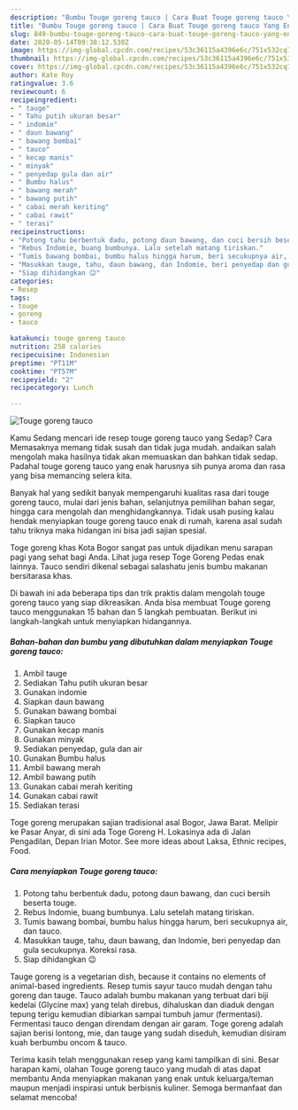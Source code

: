 ```yaml
---
description: "Bumbu Touge goreng tauco | Cara Buat Touge goreng tauco Yang Enak Dan Mudah"
title: "Bumbu Touge goreng tauco | Cara Buat Touge goreng tauco Yang Enak Dan Mudah"
slug: 849-bumbu-touge-goreng-tauco-cara-buat-touge-goreng-tauco-yang-enak-dan-mudah
date: 2020-05-14T09:38:12.530Z
image: https://img-global.cpcdn.com/recipes/53c36115a4396e6c/751x532cq70/touge-goreng-tauco-foto-resep-utama.jpg
thumbnail: https://img-global.cpcdn.com/recipes/53c36115a4396e6c/751x532cq70/touge-goreng-tauco-foto-resep-utama.jpg
cover: https://img-global.cpcdn.com/recipes/53c36115a4396e6c/751x532cq70/touge-goreng-tauco-foto-resep-utama.jpg
author: Kate Roy
ratingvalue: 3.6
reviewcount: 6
recipeingredient:
- " tauge"
- " Tahu putih ukuran besar"
- " indomie"
- " daun bawang"
- " bawang bombai"
- " tauco"
- " kecap manis"
- " minyak"
- " penyedap gula dan air"
- " Bumbu halus"
- " bawang merah"
- " bawang putih"
- " cabai merah keriting"
- " cabai rawit"
- " terasi"
recipeinstructions:
- "Potong tahu berbentuk dadu, potong daun bawang, dan cuci bersih beserta touge."
- "Rebus Indomie, buang bumbunya. Lalu setelah matang tiriskan."
- "Tumis bawang bombai, bumbu halus hingga harum, beri secukupnya air, dan tauco."
- "Masukkan tauge, tahu, daun bawang, dan Indomie, beri penyedap dan gula secukupnya. Koreksi rasa."
- "Siap dihidangkan 😉"
categories:
- Resep
tags:
- touge
- goreng
- tauco

katakunci: touge goreng tauco 
nutrition: 258 calories
recipecuisine: Indonesian
preptime: "PT11M"
cooktime: "PT57M"
recipeyield: "2"
recipecategory: Lunch

---
```



![Touge goreng tauco](https://img-global.cpcdn.com/recipes/53c36115a4396e6c/751x532cq70/touge-goreng-tauco-foto-resep-utama.jpg)

Kamu Sedang mencari ide resep touge goreng tauco yang Sedap? Cara Memasaknya memang tidak susah dan tidak juga mudah. andaikan salah mengolah maka hasilnya tidak akan memuaskan dan bahkan tidak sedap. Padahal touge goreng tauco yang enak harusnya sih punya aroma dan rasa yang bisa memancing selera kita.

Banyak hal yang sedikit banyak mempengaruhi kualitas rasa dari touge goreng tauco, mulai dari jenis bahan, selanjutnya pemilihan bahan segar, hingga cara mengolah dan menghidangkannya. Tidak usah pusing kalau hendak menyiapkan touge goreng tauco enak di rumah, karena asal sudah tahu triknya maka hidangan ini bisa jadi sajian spesial.

Toge goreng khas Kota Bogor sangat pas untuk dijadikan menu sarapan pagi yang sehat bagi Anda. Lihat juga resep Toge Goreng Pedas enak lainnya. Tauco sendiri dikenal sebagai salashatu jenis bumbu makanan bersitarasa khas.


Di bawah ini ada beberapa tips dan trik praktis dalam mengolah touge goreng tauco yang siap dikreasikan. Anda bisa membuat Touge goreng tauco menggunakan 15 bahan dan 5 langkah pembuatan. Berikut ini langkah-langkah untuk menyiapkan hidangannya.

<!--inarticleads1-->

##### Bahan-bahan dan bumbu yang dibutuhkan dalam menyiapkan Touge goreng tauco:

1. Ambil  tauge
1. Sediakan  Tahu putih ukuran besar
1. Gunakan  indomie
1. Siapkan  daun bawang
1. Gunakan  bawang bombai
1. Siapkan  tauco
1. Gunakan  kecap manis
1. Gunakan  minyak
1. Sediakan  penyedap, gula dan air
1. Gunakan  Bumbu halus
1. Ambil  bawang merah
1. Ambil  bawang putih
1. Gunakan  cabai merah keriting
1. Gunakan  cabai rawit
1. Sediakan  terasi


Toge goreng merupakan sajian tradisional asal Bogor, Jawa Barat. Melipir ke Pasar Anyar, di sini ada Toge Goreng H. Lokasinya ada di Jalan Pengadilan, Depan Irian Motor. See more ideas about Laksa, Ethnic recipes, Food. 

<!--inarticleads2-->

##### Cara menyiapkan Touge goreng tauco:

1. Potong tahu berbentuk dadu, potong daun bawang, dan cuci bersih beserta touge.
1. Rebus Indomie, buang bumbunya. Lalu setelah matang tiriskan.
1. Tumis bawang bombai, bumbu halus hingga harum, beri secukupnya air, dan tauco.
1. Masukkan tauge, tahu, daun bawang, dan Indomie, beri penyedap dan gula secukupnya. Koreksi rasa.
1. Siap dihidangkan 😉


Tauge goreng is a vegetarian dish, because it contains no elements of animal-based ingredients. Resep tumis sayur tauco mudah dengan tahu goreng dan tauge. Tauco adalah bumbu makanan yang terbuat dari biji kedelai (Glycine max) yang telah direbus, dihaluskan dan diaduk dengan tepung terigu kemudian dibiarkan sampai tumbuh jamur (fermentasi). Fermentasi tauco dengan direndam dengan air garam. Toge goreng adalah sajian berisi lontong, mie, dan tauge yang sudah diseduh, kemudian disiram kuah berbumbu oncom &amp; tauco. 

Terima kasih telah menggunakan resep yang kami tampilkan di sini. Besar harapan kami, olahan Touge goreng tauco yang mudah di atas dapat membantu Anda menyiapkan makanan yang enak untuk keluarga/teman maupun menjadi inspirasi untuk berbisnis kuliner. Semoga bermanfaat dan selamat mencoba!
